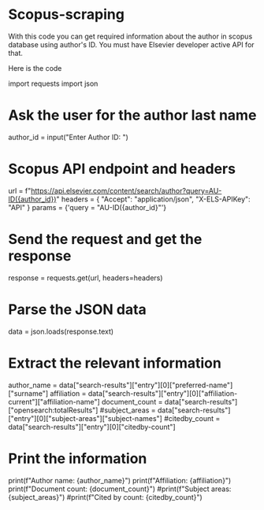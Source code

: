 # Scopus-scraping
With this code you can get required information about the author in scopus database using author's ID. You must have Elsevier developer active API for that.

Here is the code

import requests
import json

# Ask the user for the author last name
author_id = input("Enter Author ID: ")

# Scopus API endpoint and headers
url = f"https://api.elsevier.com/content/search/author?query=AU-ID({author_id})"
headers = {
    "Accept": "application/json",
    "X-ELS-APIKey": "API"
}
params = {'query = "AU-ID({author_id}"'}
# Send the request and get the response
response = requests.get(url, headers=headers)

# Parse the JSON data
data = json.loads(response.text)

# Extract the relevant information
author_name = data["search-results"]["entry"][0]["preferred-name"]["surname"]
affiliation = data["search-results"]["entry"][0]["affiliation-current"]["affiliation-name"]
document_count = data["search-results"]["opensearch:totalResults"]
#subject_areas = data["search-results"]["entry"][0]["subject-areas"]["subject-names"]
#citedby_count = data["search-results"]["entry"][0]["citedby-count"]

# Print the information
print(f"Author name: {author_name}")
print(f"Affiliation: {affiliation}")
print(f"Document count: {document_count}")
#print(f"Subject areas: {subject_areas}")
#print(f"Cited by count: {citedby_count}")
